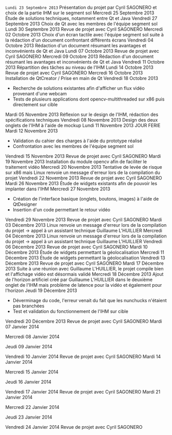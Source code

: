 `Lundi 23 Septembre 2013` Présentation du projet par Cyril SAGONERO et choix de la partie IHM sur le segment sol
Mercredi 25 Septembre 2013 Étude de solutions techniques, notamment entre Qt et Java
Vendredi 27 Septembre 2013 Choix de Qt avec les membres de l'équipe segment sol
Lundi 30 Septembre 2013 Revue de projet avec Cyril SAGONERO
Mercredi 02 Octobre 2013 Choix d'un écran tactile avec l'équipe segment sol suite à la rédaction d'un document confrontant différents écrans
Vendredi 04 Octobre 2013 Rédaction d'un document résumant les avantages et inconvénients de Qt et Java
Lundi 07 Octobre 2013 Revue de projet avec Cyril SAGONERO
Mercredi 09 Octobre 2013 Rédaction d'un document résumant les avantages et inconvénients de Qt et Java 
Vendredi 11 Octobre 2013 Répartition des tâches au niveau de l'IHM
Lundi 14 Octobre 2013 Revue de projet avec Cyril SAGONERO
Mercredi 16 Octobre 2013 Installation de QtCreator / Prise en main de Qt 
Vendredi 18 Octobre 2013
  - Recherche de solutions existantes afin d'afficher un flux vidéo provenant d'une webcam
  - Tests de plusieurs applications dont opencv-multithreaded sur x86 puis directement sur cible

Mardi 05 Novembre 2013 Réflexion sur le design de l'IHM, rédaction des spécifications techniques
Vendredi 08 Novembre 2013 Design des deux onglets de l'IHM à l'aide de mockup
Lundi 11 Novembre 2013 JOUR FERIE
Mardi 12 Novembre 2013
  - Validation du cahier des charges à l'aide du prototype réalisé
  - Confrontation avec les membres de l'équipe segment sol

Vendredi 15 Novembre 2013 Revue de projet avec Cyril SAGONERO
Mardi 19 Novembre 2013 Installation du module opencv afin de faciliter le traitement vidéo
Mercredi 20 Novembre 2013 Tentative de levée de risque sur x86 mais Linux renvoie un message d'erreur lors de la compilation du projet
Vendredi 22 Novembre 2013 Revue de projet avec Cyril SAGONERO
Mardi 26 Novembre 2013 Étude de widgets existants afin de pouvoir les implanter dans l'IHM
Mercredi 27 Novembre 2013
  - Création de l'interface basique (onglets, boutons, images) à l'aide de QtDesigner
  - Insertion d'un code permettant le retour vidéo 

Vendredi 29 Novembre 2013 Revue de projet avec Cyril SAGONERO
Mardi 03 Décembre 2013 Linux renvoie un message d'erreur lors de la compilation du projet → appel à un assistant technique Guillaume L'HUILLIER
Mercredi 04 Décembre 2013 Linux renvoie un message d'erreur lors de la compilation du projet → appel à un assistant technique Guillaume L'HUILLIER
Vendredi 06 Décembre 2013 Revue de projet avec Cyril SAGONERO
Mardi 10 Décembre 2013 Étude de widgets permettant la géolocalisation
Mercredi 11 Décembre 2013 Étude de widgets permettant la géolocalisation
Vendredi 13 Décembre 2013 Revue de projet avec Cyril SAGONERO
Mardi 17 Décembre 2013 Suite à une réunion avec Guillaume L'HUILLIER, le projet compile bien et l'affichage vidéo est désormais validé
Mercredi 18 Décembre 2013 Ajout de l'horizon artificiel créé par Guillaume L'HUILLIER dans le deuxième onglet de l'IHM mais problème de latence pour la vidéo et également pour l'horizon
Jeudi 19 Décembre 2013
  - Déverminage du code, l'erreur venait du fait que les nunchucks  n'étaient pas branchées       
  - Test et validation du fonctionnement de l'IHM sur cible    

Vendredi 20 Décembre 2013 Revue de projet avec Cyril SAGONERO
Mardi 07 Janvier 2014

Mercredi 08 Janvier 2014

Jeudi 09 Janvier 2014

Vendredi 10 Janvier 2014 Revue de projet avec Cyril SAGONERO
Mardi 14 Janvier 2014

Mercredi 15 Janvier 2014

Jeudi 16 Janvier 2014

Vendredi 17 Janvier 2014 Revue de projet avec Cyril SAGONERO
Mardi 21 Janvier 2014

Mercredi 22 Janvier 2014

Jeudi 23 Janvier 2014

Vendredi 24 Janvier 2014
Revue de projet avec Cyril SAGONERO
